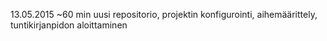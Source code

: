 13.05.2015
~60 min
uusi repositorio, projektin konfigurointi, aihemäärittely, tuntikirjanpidon aloittaminen
